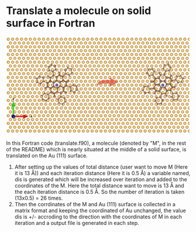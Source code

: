 # Translate a molecule on solid surface in Fortran

![image alt](https://github.com/atomicadi/Translate-a-molecule-on-solid-surface_in-Fortran/blob/fcdfdaf13bd7b94d720c0e3783c12bef9fa0c108/trans_represent.png)

In this Fortran code (translate.f90), a molecule (denoted by "M", in the rest of the README) which is nearly situated at the middle of a solid surface, is translated on the Au (111) surface.


1. After setting up the values of total distance (user want to move M (Here it is 13 Å)) and each iteration distance (Here it is 0.5 Å) a variable named, dis is generated which will be increased over iteration and added to the coordinates of the M. Here the total distance want to move is 13 Å and the each iteration distance is 0.5 Å. So the number of iteration is taken (13x0.5) = 26 times.
2. Then the corrdinates of the M and Au (111) surface is collected in a matrix format and keeping the coordinated of Au unchanged, the value dis is  +/- accroding to the direction with the coordinates of M in each iteration and a output file is generated in each step.

